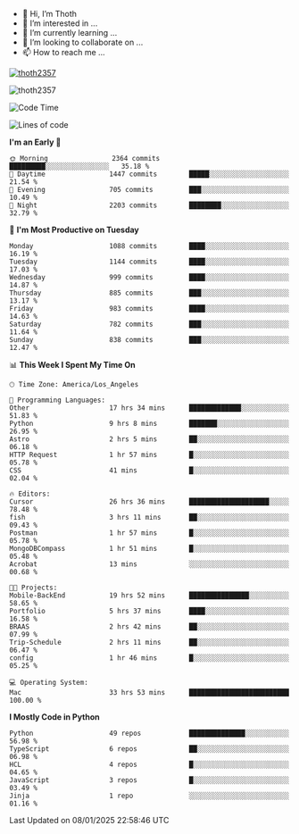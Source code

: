 <!---
thoth2357/thoth2357 is a ✨ special ✨ repository because its `README.md` (this file) appears on your GitHub profile.
You can click the Preview link to take a look at your changes.
--->

- 👋 Hi, I’m Thoth
- 👀 I’m interested in ...
- 🌱 I’m currently learning ...
- 💞️ I’m looking to collaborate on ...
- 📫 How to reach me ...


<p align="left"> <a href="https://github.com/ryo-ma/github-profile-trophy"><img src="https://github-profile-trophy.vercel.app/?username=thoth2357&theme=gruvbox&no-bg=true&no-frame=false&title=MultiLanguage,Commits,Repositories,Stars,Followers,PullRequest,Reviews,Issues" alt="thoth2357" /></a> </p>

<p align="left"> <img src="https://komarev.com/ghpvc/?username=thoth2357&label=Profile%20views&color=0e75b6&style=flat" alt="thoth2357" /> </p>

<!--START_SECTION:waka-->
![Code Time](http://img.shields.io/badge/Code%20Time-3%2C100%20hrs%2014%20mins-blue)

![Lines of code](https://img.shields.io/badge/From%20Hello%20World%20I%27ve%20Written-30.7%20million%20lines%20of%20code-blue)

**I'm an Early 🐤** 

```text
🌞 Morning                2364 commits        █████████░░░░░░░░░░░░░░░░   35.18 % 
🌆 Daytime                1447 commits        █████░░░░░░░░░░░░░░░░░░░░   21.54 % 
🌃 Evening                705 commits         ███░░░░░░░░░░░░░░░░░░░░░░   10.49 % 
🌙 Night                  2203 commits        ████████░░░░░░░░░░░░░░░░░   32.79 % 
```
📅 **I'm Most Productive on Tuesday** 

```text
Monday                   1088 commits        ████░░░░░░░░░░░░░░░░░░░░░   16.19 % 
Tuesday                  1144 commits        ████░░░░░░░░░░░░░░░░░░░░░   17.03 % 
Wednesday                999 commits         ████░░░░░░░░░░░░░░░░░░░░░   14.87 % 
Thursday                 885 commits         ███░░░░░░░░░░░░░░░░░░░░░░   13.17 % 
Friday                   983 commits         ████░░░░░░░░░░░░░░░░░░░░░   14.63 % 
Saturday                 782 commits         ███░░░░░░░░░░░░░░░░░░░░░░   11.64 % 
Sunday                   838 commits         ███░░░░░░░░░░░░░░░░░░░░░░   12.47 % 
```


📊 **This Week I Spent My Time On** 

```text
🕑︎ Time Zone: America/Los_Angeles

💬 Programming Languages: 
Other                    17 hrs 34 mins      █████████████░░░░░░░░░░░░   51.83 % 
Python                   9 hrs 8 mins        ███████░░░░░░░░░░░░░░░░░░   26.95 % 
Astro                    2 hrs 5 mins        ██░░░░░░░░░░░░░░░░░░░░░░░   06.18 % 
HTTP Request             1 hr 57 mins        █░░░░░░░░░░░░░░░░░░░░░░░░   05.78 % 
CSS                      41 mins             █░░░░░░░░░░░░░░░░░░░░░░░░   02.04 % 

🔥 Editors: 
Cursor                   26 hrs 36 mins      ████████████████████░░░░░   78.48 % 
fish                     3 hrs 11 mins       ██░░░░░░░░░░░░░░░░░░░░░░░   09.43 % 
Postman                  1 hr 57 mins        █░░░░░░░░░░░░░░░░░░░░░░░░   05.78 % 
MongoDBCompass           1 hr 51 mins        █░░░░░░░░░░░░░░░░░░░░░░░░   05.48 % 
Acrobat                  13 mins             ░░░░░░░░░░░░░░░░░░░░░░░░░   00.68 % 

🐱‍💻 Projects: 
Mobile-BackEnd           19 hrs 52 mins      ███████████████░░░░░░░░░░   58.65 % 
Portfolio                5 hrs 37 mins       ████░░░░░░░░░░░░░░░░░░░░░   16.58 % 
BRAAS                    2 hrs 42 mins       ██░░░░░░░░░░░░░░░░░░░░░░░   07.99 % 
Trip-Schedule            2 hrs 11 mins       ██░░░░░░░░░░░░░░░░░░░░░░░   06.47 % 
config                   1 hr 46 mins        █░░░░░░░░░░░░░░░░░░░░░░░░   05.25 % 

💻 Operating System: 
Mac                      33 hrs 53 mins      █████████████████████████   100.00 % 
```

**I Mostly Code in Python** 

```text
Python                   49 repos            ██████████████░░░░░░░░░░░   56.98 % 
TypeScript               6 repos             ██░░░░░░░░░░░░░░░░░░░░░░░   06.98 % 
HCL                      4 repos             █░░░░░░░░░░░░░░░░░░░░░░░░   04.65 % 
JavaScript               3 repos             █░░░░░░░░░░░░░░░░░░░░░░░░   03.49 % 
Jinja                    1 repo              ░░░░░░░░░░░░░░░░░░░░░░░░░   01.16 % 
```




 Last Updated on 08/01/2025 22:58:46 UTC
<!--END_SECTION:waka-->
<!--![](http://github-profile-summary-cards.vercel.app/api/cards/profile-details?username=thoth2357&theme=2077)

![](http://github-profile-summary-cards.vercel.app/api/cards/stats?username=thoth2357&theme=2077)![](http://github-profile-summary-cards.vercel.app/api/cards/productive-time?username=thoth2357&theme=2077&utcOffset=8) -->
